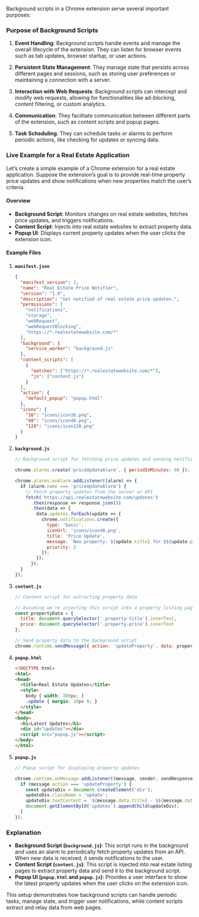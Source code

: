 Background scripts in a Chrome extension serve several important purposes:

### **Purpose of Background Scripts**

1. **Event Handling**: Background scripts handle events and manage the overall lifecycle of the extension. They can listen for browser events such as tab updates, browser startup, or user actions.
   
2. **Persistent State Management**: They manage state that persists across different pages and sessions, such as storing user preferences or maintaining a connection with a server.

3. **Interaction with Web Requests**: Background scripts can intercept and modify web requests, allowing for functionalities like ad-blocking, content filtering, or custom analytics.

4. **Communication**: They facilitate communication between different parts of the extension, such as content scripts and popup pages.

5. **Task Scheduling**: They can schedule tasks or alarms to perform periodic actions, like checking for updates or syncing data.

### **Live Example for a Real Estate Application**

Let’s create a simple example of a Chrome extension for a real estate application. Suppose the extension’s goal is to provide real-time property price updates and show notifications when new properties match the user’s criteria.

#### **Overview**

- **Background Script**: Monitors changes on real estate websites, fetches price updates, and triggers notifications.
- **Content Script**: Injects into real estate websites to extract property data.
- **Popup UI**: Displays current property updates when the user clicks the extension icon.

#### **Example Files**

1. **`manifest.json`**

   ```json
   {
     "manifest_version": 3,
     "name": "Real Estate Price Notifier",
     "version": "1.0",
     "description": "Get notified of real estate price updates.",
     "permissions": [
       "notifications",
       "storage",
       "webRequest",
       "webRequestBlocking",
       "https://*.realestatewebsite.com/*"
     ],
     "background": {
       "service_worker": "background.js"
     },
     "content_scripts": [
       {
         "matches": ["https://*.realestatewebsite.com/*"],
         "js": ["content.js"]
       }
     ],
     "action": {
       "default_popup": "popup.html"
     },
     "icons": {
       "16": "icons/icon16.png",
       "48": "icons/icon48.png",
       "128": "icons/icon128.png"
     }
   }
   ```

2. **`background.js`**

   ```javascript
   // Background script for fetching price updates and sending notifications

   chrome.alarms.create('priceUpdateAlarm', { periodInMinutes: 60 });

   chrome.alarms.onAlarm.addListener((alarm) => {
     if (alarm.name === 'priceUpdateAlarm') {
       // Fetch property updates from the server or API
       fetch('https://api.realestatewebsite.com/updates')
         .then(response => response.json())
         .then(data => {
           data.updates.forEach(update => {
             chrome.notifications.create({
               type: 'basic',
               iconUrl: 'icons/icon48.png',
               title: 'Price Update',
               message: `New property: ${update.title} for $${update.price}`,
               priority: 2
             });
           });
         });
     }
   });
   ```

3. **`content.js`**

   ```javascript
   // Content script for extracting property data

   // Assuming we're injecting this script into a property listing page
   const propertyData = {
     title: document.querySelector('.property-title').innerText,
     price: document.querySelector('.property-price').innerText
   };

   // Send property data to the background script
   chrome.runtime.sendMessage({ action: 'updateProperty', data: propertyData });
   ```

4. **`popup.html`**

   ```html
   <!DOCTYPE html>
   <html>
   <head>
     <title>Real Estate Updates</title>
     <style>
       body { width: 300px; }
       .update { margin: 10px 0; }
     </style>
   </head>
   <body>
     <h1>Latest Updates</h1>
     <div id="updates"></div>
     <script src="popup.js"></script>
   </body>
   </html>
   ```

5. **`popup.js`**

   ```javascript
   // Popup script for displaying property updates

   chrome.runtime.onMessage.addListener((message, sender, sendResponse) => {
     if (message.action === 'updateProperty') {
       const updateDiv = document.createElement('div');
       updateDiv.className = 'update';
       updateDiv.textContent = `${message.data.title} - $${message.data.price}`;
       document.getElementById('updates').appendChild(updateDiv);
     }
   });
   ```

### **Explanation**

- **Background Script (`background.js`)**: This script runs in the background and uses an alarm to periodically fetch property updates from an API. When new data is received, it sends notifications to the user.
- **Content Script (`content.js`)**: This script is injected into real estate listing pages to extract property data and send it to the background script.
- **Popup UI (`popup.html` and `popup.js`)**: Provides a user interface to show the latest property updates when the user clicks on the extension icon.

This setup demonstrates how background scripts can handle periodic tasks, manage state, and trigger user notifications, while content scripts extract and relay data from web pages.